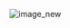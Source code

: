 ![image_new](https://user-images.githubusercontent.com/78749321/131316531-2838950c-48ab-413a-a7d9-c24bae9ad07b.jpg)
